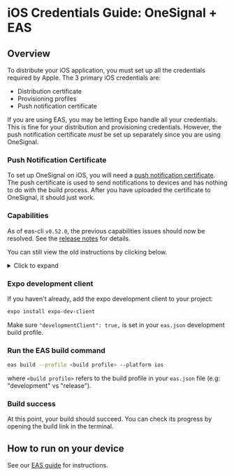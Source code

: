 # iOS Credentials Guide: OneSignal + EAS
## Overview
To distribute your iOS application, you must set up all the credentials required by Apple. The 3 primary iOS credentials are:
* Distribution certificate
* Provisioning profiles
* Push notification certificate

If you are using EAS, you may be letting Expo handle all your credentials. This is fine for your distribution and provisioning credentials. However, the push notification certificate *must* be set up separately since you are using OneSignal.

### Push Notification Certificate
To set up OneSignal on iOS, you will need a [push notification certificate](https://documentation.onesignal.com/docs/generate-an-ios-push-certificate). The push certificate is used to send notifications to devices and has nothing to do with the build process. After you have uploaded the certificate to OneSignal, it should just work.

### Capabilities
As of eas-cli `v0.52.0`, the previous capabilities issues should now be resolved. See the [release notes](https://github.com/expo/eas-cli/releases/tag/v0.52.0) for details.

You can still view the old instructions by clicking below.

<details>
  <summary>Click to expand</summary>

---
To receive notifications, you must add the `aps-environment` capability (Push Notifications) to your app at build time. The OneSignal plugin tries to facilitate this as much as possible but there could be complications if you added other capabilities/entitlements or another config plugin did. This is because EAS doesn't currently respect entitlement files on a per-target basis. If there are more than one entitlements files, it simply picks one and applies it to both targets.

Due to this, there are two setup paths:
1. A **simple setup** is one in which the only [capability](https://docs.expo.dev/build-reference/ios-capabilities/) on your main target is "Push Notifications."
2. A more **complex setup** is one in which you have other capabilities.

This also affects how you should set up your credentials. Use the following table to know whether to proceed with local or managed credentials:
| Push Notification capability only |                                                                       |
|-----------------------------------|-----------------------------------------------------------------------|
| Local credentials                 | Works but unnecessary to go through extra effort to use local signing |
| Managed credentials               | Works (simple setup)                                                                 |

| Multiple capabilities |                                  |
|-----------------------|----------------------------------|
| Local credentials     | Works but requires complex setup |
| Managed credentials   | Works unreliably                 |

If you are unsure, run `expo prebuild` and look at the native entitlements file of your main target (in `ios` directory). Other config plugins may be adding capabilities here. Or check the full [capabilities](https://docs.expo.dev/build-reference/ios-capabilities/#supported-capabilities) list supported by Expo.


#### Simple setup explanation
Since there is only one capability (Push Notifications) required by your app, everything should just work. OneSignal will automatically add the capability to your app along with the necessary App Groups and EAS should sync them with your Apple Developer account. You can choose to use managed signing on EAS without a problem. This works because OneSignal will add the capability to both targets' entitlements files.

#### Complex setup explanation
Having additional capabilities on your app will result in a more complex setup, including having to use local credentials. The following is an explanation of why. It is not imperative to understand but we have included it for context.

The OneSignal plugin will create an additional target: `BituNotificationServiceExtension`. This target is the iOS service extension that adds support for Confirmed Deliveries, badges, media attachments, action buttons, and influenced opens (Firebase Analytics). Learn more [here](https://documentation.onesignal.com/docs/service-extensions). The plugin will automatically add app groups to both targets' entitlements files which are required if you want to make use of these features. They allow your app to execute code when a notification is received, even if your app is not active.

Each target has an entitlement file. If there are multiple entitlements files per project, EAS will randomly pick one and apply it to both targets. To mitigate this, we have added the push capability entilement to both files (even though it's really only necessary in the main target). This can still pose a problem if it picks the NSE's entitlements file since it *could* break any other capabilities in your project, given that file will not have capabilities added to your main target by yourself or other plugins.

The following section details how to mitigate these issues and not break your other capabilities.

## Complex Setup

### 1. Credentials setup
To build successfully, you will need to create and use local credentials (one for production and development). Add `"credentialsSource": "local"` to your `eas.json` file.

**Example:**
```json
{
  "build": {
    "release": {
      "android": {
        "gradleCommand": ":app:bundleRelease"
      },
      "ios": {
        "credentialsSource": "local",
        "buildConfiguration": "Release"
      }
    },
    "development": {
      "developmentClient": true,
      "distribution": "internal",
      "credentialsSource": "local"
    }
  }
}
```

### 2. Identifiers
In your [Apple developer console](https://developer.apple.com) create two identifiers with the following format:
   - `<com.example.app>` <-- you likely already have this one
   - `<com.example.app>.BituNotificationServiceExtension`

#### When modifying your existing main app identifier:
   - add the App Groups capability like so: `group.<identifier>.onesignal`
   - keep / add the "Push Notifications" capability

#### When creating a new identifier for `BituNotificationServiceExtension`:
   - select AppId from the list of identifier types
   - select App when choosing between App and App Clip
   - add the App Groups capability like so: `group.<identifier>.onesignal`
   - do not add the "Push Notifications" capability

#### Note on App Groups at Build Time:
Make sure to build with both identifiers containing the AppGroup simultaneously. To troubleshoot, remove them both and then rebuild with both identifiers' AppGroup capabilities enabled.

### 3. Provisioning
Create AdHoc (local development) and AppStore (production) provisioning profiles with both identifiers (four provisioning profiles total). Both provisioning profiles should use the same distribution certificate that is used by your app. Download the profiles.

### 4. Add the profiles to your `credentials.json` file:
Use the same distribution certificate for the `BituNotificationServiceExtension` as is used for your app (no need to create a new cert).

We recommend creating a `certs` directory in your project with subdirectories for each build type (e.g: `certs/adhoc` & `certs/appstore`). Doing so, you can more easily switch which provisioning profiles get used at build time.

**Directory structure:**
```
/certs
   - /adhoc
   - /appstore
```

**Example `credentials.json`:**
```json
{
    "ios": {
        "<PROJECT>": {
            "distributionCertificate": {
                "path": "certs/ios_distribution_certificate.p12",
                "password": "***"
            },
            "provisioningProfilePath": "certs/adhoc/***mobileappprofile.mobileprovision"
        },
        "BituNotificationServiceExtension": {
            "distributionCertificate": {
                "path": "certs/ios_distribution_certificate.p12",
                "password": "***"
            },
            "provisioningProfilePath": "certs/adhoc/***onesignalprofile.mobileprovision"
        }
    }
}
```

**Note:** your push certificate (p12) file should not appear anywhere in the `credentials.json` file.

## Build (complex setup continued)

**IMPORTANT**: run the `eas build` command with `EXPO_NO_CAPABILITY_SYNC` if you want to prevent EAS from syncing capabilities (e.g: overwriting the steps you took in the complex setup).

### Release
If you are ready for a production build, you should use the AppStore provisioning profiles you created. Make sure your `credentials.json` file is using the correct profiles.

### Development
The development build will use the AdHoc provisioning profiles you created. Make sure your `credentials.json` file is using the correct profiles.

---
</details>

### Expo development client
If you haven't already, add the expo development client to your project:

```sh
expo install expo-dev-client
```

Make sure `"developmentClient": true,` is set in your `eas.json` development build profile.

### Run the EAS build command
```sh
eas build --profile <build profile> --platform ios
```
where `<build profile>` refers to the build profile in your `eas.json` file (e.g: "development" vs "release").

### Build success
At this point, your build should succeed. You can check its progress by opening the build link in the terminal.

## How to run on your device
See our [EAS guide](EAS.md) for instructions.